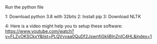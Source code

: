 Run the python file

1: Download python 3.8 with 32bits
2: Install pip
3: Download NLTK

4: Here is a video might help you to setup these software:
   https://www.youtube.com/watch?v=FLZvOKSCkxY&list=PLQVvvaa0QuDf2JswnfiGkliBInZnIC4HL&index=1